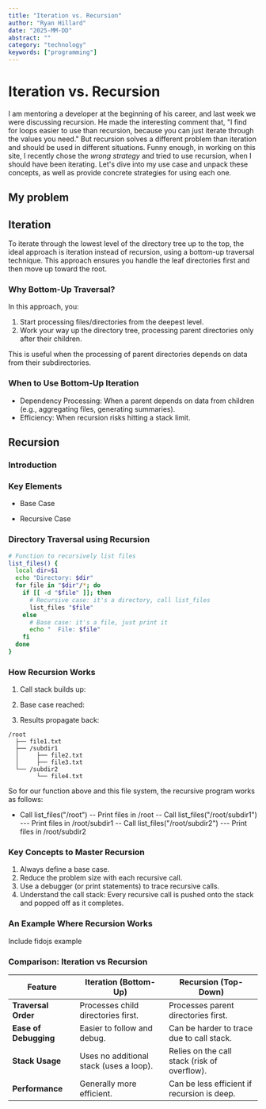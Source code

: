 ```yaml
---
title: "Iteration vs. Recursion"
author: "Ryan Hillard"
date: "2025-MM-DD"
abstract: ""
category: "technology"
keywords: ["programming"]
---
```


# Iteration vs. Recursion

I am mentoring a developer at the beginning of his career, and last week we were discussing recursion.  He made the interesting comment that, "I find for loops easier to use than recursion, because you can just iterate through the values you need."  But recursion solves a different problem than iteration and should be used in different situations.  Funny enough, in working on this site, I recently chose the *wrong strategy* and tried to use recursion, when I should have been iterating.  Let's dive into my use case and unpack these concepts, as well as provide concrete strategies for using each one.

## My problem

## Iteration
To iterate through the lowest level of the directory tree up to the top, the ideal approach is iteration instead of recursion, using a bottom-up traversal technique. This approach ensures you handle the leaf directories first and then move up toward the root.

### Why Bottom-Up Traversal?

In this approach, you:

1. Start processing files/directories from the deepest level.
2. Work your way up the directory tree, processing parent directories only after their children.

This is useful when the processing of parent directories depends on data from their subdirectories.

### When to Use Bottom-Up Iteration
- Dependency Processing: When a parent depends on data from children (e.g., aggregating files, generating summaries).
- Efficiency: When recursion risks hitting a stack limit.

## Recursion

### Introduction

### Key Elements
- Base Case

- Recursive Case

### Directory Traversal using Recursion

```bash
# Function to recursively list files
list_files() {
  local dir=$1
  echo "Directory: $dir"
  for file in "$dir"/*; do
    if [[ -d "$file" ]]; then
      # Recursive case: it's a directory, call list_files
      list_files "$file"
    else
      # Base case: it's a file, just print it
      echo "  File: $file"
    fi
  done
}
```

### How Recursion Works

1. Call stack builds up:

2. Base case reached:

3. Results propagate back:


```
/root
  ├── file1.txt
  ├── /subdir1
  │     ├── file2.txt
  │     ├── file3.txt
  └── /subdir2
        └── file4.txt
```

So for our function above and this file system, the recursive program works as follows:
- Call list_files("/root")
-- Print files in /root
-- Call list_files("/root/subdir1")
--- Print files in /root/subdir1
-- Call list_files("/root/subdir2")
--- Print files in /root/subdir2

### Key Concepts to Master Recursion

1. Always define a base case.
2. Reduce the problem size with each recursive call.
3. Use a debugger (or print statements) to trace recursive calls.
4. Understand the call stack: Every recursive call is pushed onto the stack and popped off as it completes.

### An Example Where Recursion Works

Include fidojs example

### Comparison: Iteration vs Recursion

| Feature               | Iteration (Bottom-Up)                                  | Recursion (Top-Down)                              |
|-----------------------|--------------------------------------------------------|---------------------------------------------------|
| **Traversal Order**   | Processes child directories first.                     | Processes parent directories first.               |
| **Ease of Debugging** | Easier to follow and debug.                            | Can be harder to trace due to call stack.         |
| **Stack Usage**       | Uses no additional stack (uses a loop).                | Relies on the call stack (risk of overflow).      |
| **Performance**       | Generally more efficient.                              | Can be less efficient if recursion is deep.       |


